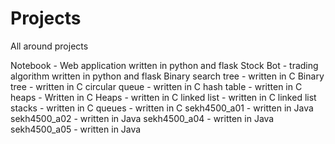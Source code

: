 # Projects
All around projects


Notebook - Web application written in python and flask 
Stock Bot - trading algorithm written in python and flask 
Binary search tree - written in C
Binary tree - written in C
circular queue - written in C
hash table - written in C
heaps - Written in C
Heaps - written in C
linked list - written in C
linked list stacks - written in C
queues - written in C
sekh4500_a01 - written in Java
sekh4500_a02 - written in Java
sekh4500_a04 - written in Java
sekh4500_a05 - written in Java
